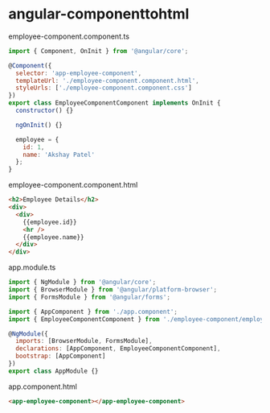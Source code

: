 # angular-componenttohtml

employee-component.component.ts

```js
import { Component, OnInit } from '@angular/core';

@Component({
  selector: 'app-employee-component',
  templateUrl: './employee-component.component.html',
  styleUrls: ['./employee-component.component.css']
})
export class EmployeeComponentComponent implements OnInit {
  constructor() {}

  ngOnInit() {}

  employee = {
    id: 1,
    name: 'Akshay Patel'
  };
}
```
employee-component.component.html

```html
<h2>Employee Details</h2>
<div>
  <div>
    {{employee.id}}
    <hr />
    {{employee.name}}
  </div>
</div>
```

app.module.ts

```js
import { NgModule } from '@angular/core';
import { BrowserModule } from '@angular/platform-browser';
import { FormsModule } from '@angular/forms';

import { AppComponent } from './app.component';
import { EmployeeComponentComponent } from './employee-component/employee-component.component';

@NgModule({
  imports: [BrowserModule, FormsModule],
  declarations: [AppComponent, EmployeeComponentComponent],
  bootstrap: [AppComponent]
})
export class AppModule {}
```

app.component.html

```html
<app-employee-component></app-employee-component>
```
